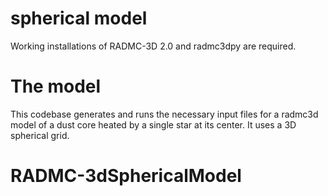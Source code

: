 # spherical model

Working installations of RADMC-3D 2.0 and radmc3dpy are required.

# The model
This codebase generates and runs the necessary input files for a radmc3d model of a dust core heated by a single star at its center. It uses a 3D spherical grid. 

# RADMC-3dSphericalModel

